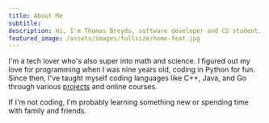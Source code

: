 ```yaml
---
title: About Me
subtitle:
description: Hi, I'm Thomas Breydo, software developer and CS student. I'm a tech lover who's also super into math and science. If I'm not coding, I'm probably learning something new or spending time with family and friends.
featured_image: /assets/images/fullsize/home-feat.jpg
---
```


I'm a tech lover who's also super into math and science. I figured out my love for programming when I was nine years
old, coding in Python for fun. Since then, I've taught myself coding languages like C++, Java, and Go through various [projects](/projects/)
and online courses.

If I'm not coding, I'm probably learning something new or spending time with family and friends.
